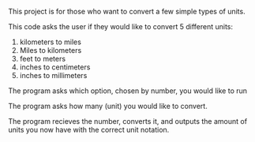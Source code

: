This project is for those who want to convert a few simple types of units.

This code asks the user if they would like to convert 5 different units:
1) kilometers to miles
2) Miles to kilometers
3) feet to meters
4) inches to centimeters
5) inches to millimeters

The program asks which option, chosen by number, you would like to run

The program asks how many (unit) you would like to convert.

The program recieves the number, converts it, and outputs the amount of units you now have with the correct unit notation.
